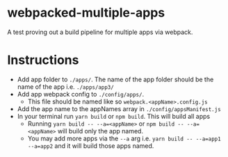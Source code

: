 # webpacked-multiple-apps
A test proving out a build pipeline for multiple apps via webpack.

# Instructions
- Add app folder to `./apps/`. The name of the app folder should be the name of the app i.e. `./apps/app3/`
- Add app webpack config to `./config/apps/`.
  - This file should be named like so `webpack.<appName>.config.js`
- Add the app name to the appNames array in `./config/appsManifest.js`
- In your terminal run `yarn build` or `npm build`. This will build all apps
  - Running `yarn build -- --a=<appName>` or `npm build -- --a=<appName>` will build only the app named.
  - You may add more apps via the `--a` arg i.e. `yarn build -- --a=app1 --a=app2` and it will build those apps named.
